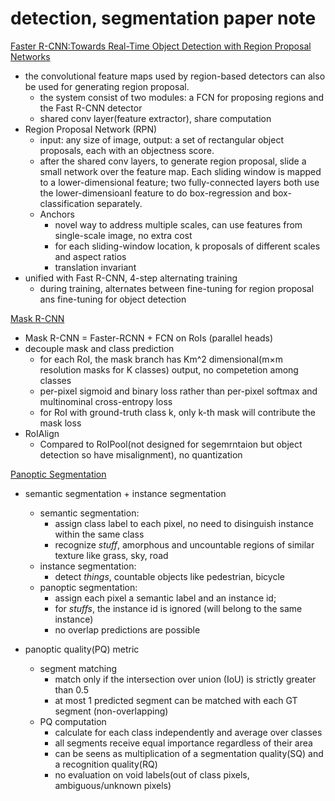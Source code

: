 # detection, segmentation paper note

<a href="https://arxiv.org/pdf/1506.01497.pdf">Faster R-CNN:Towards Real-Time Object Detection with Region Proposal Networks</a>
* the convolutional feature maps used by region-based detectors can also be used for generating region proposal.
    + the system consist of two modules: a FCN for proposing regions and the Fast R-CNN detector
    + shared conv layer(feature extractor), share computation
* Region Proposal Network (RPN)
    + input: any size of image, output: a set of rectangular object proposals, each with an objectness score.
    + after the shared conv layers, to generate region proposal, slide a small network over the feature map. Each sliding window is mapped to a lower-dimensional feature; two fully-connected layers both use the lower-dimensioanl feature to do box-regression and box-classification separately.
    + Anchors
        + novel way to address multiple scales, can use features from single-scale image, no extra cost
        + for each sliding-window location, k proposals of different scales and aspect ratios
        + translation invariant
* unified with Fast R-CNN, 4-step alternating training
    + during training, alternates between fine-tuning for region proposal ans fine-tuning for object detection
    

    

<a href="https://arxiv.org/pdf/1703.06870.pdf">Mask R-CNN</a>
* Mask R-CNN = Faster-RCNN + FCN on RoIs (parallel heads)
* decouple mask and class prediction
    + for each RoI, the mask branch has Km^2 dimensional(m×m resolution masks for K classes) output, no competetion among classes
    + per-pixel sigmoid and binary loss rather than per-pixel softmax and multinominal cross-entropy loss
    + for RoI with ground-truth class k, only k-th mask will contribute the mask loss
* RoIAlign
    + Compared to RoIPool(not designed for segemrntaion but object detection so have misalignment), no quantization

<a href="https://arxiv.org/pdf/1801.00868.pdf">Panoptic Segmentation</a>
* semantic segmentation + instance segmentation
    + semantic segmentation: 
        + assign class label to each pixel, no need to disinguish instance within the same class
        + recognize *stuff*, amorphous and uncountable regions of similar texture like grass, sky, road
    + instance segmentation: 
        + detect *things*, countable objects like pedestrian, bicycle
    + panoptic segmentation:
        + assign each pixel a semantic label and an instance id; 
        + for *stuffs*, the instance id is ignored (will belong to the same instance)
        + no overlap predictions are possible
        
* panoptic quality(PQ) metric
    + segment matching
        + match only if the intersection over union (IoU) is strictly greater than 0.5
        + at most 1 predicted segment can be matched with each GT segment (non-overlapping)
    + PQ computation
        + calculate for each class independently and average over classes
        + all segments receive equal importance regardless of their area
        + can be seens as multiplication of a segmentation quality(SQ) and a recognition quality(RQ)
        + no evaluation on void labels(out of class pixels, ambiguous/unknown pixels)
        
        
